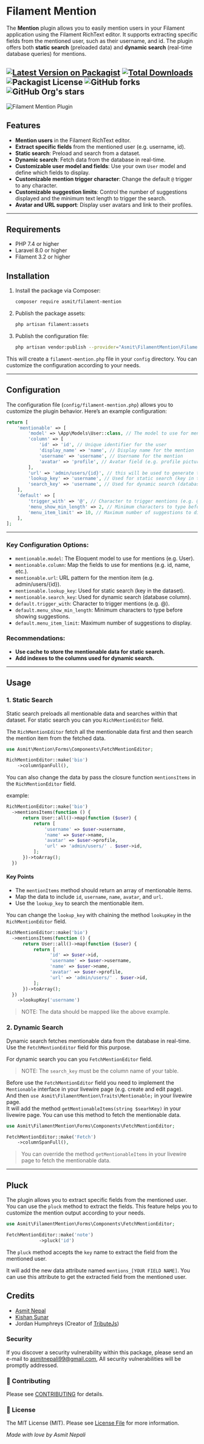 # Filament Mention
The **Mention** plugin allows you to easily mention users in your Filament application using the Filament RichText editor. It supports extracting specific fields from the mentioned user, such as their username, and id. The plugin offers both **static search** (preloaded data) and **dynamic search** (real-time database queries) for mentions.

[![Latest Version on Packagist][ico-version]][link-packagist]
[![Total Downloads][ico-downloads]][link-downloads]
![Packagist License][ico-license]
![GitHub forks][ico-forks]
![GitHub Org's stars][ico-stars]
---
![Filament Mention Plugin](https://raw.githubusercontent.com/AsmitNepali/filament-mention/refs/heads/main/images/cover.jpg)

## Features
- **Mention users** in the Filament RichText editor.
- **Extract specific fields** from the mentioned user (e.g. username, id).
- **Static search**: Preload and search from a dataset.
- **Dynamic search**: Fetch data from the database in real-time.
- **Customizable user model and fields**: Use your own `User` model and define which fields to display.
- **Customizable mention trigger character**: Change the default `@` trigger to any character.
- **Customizable suggestion limits**: Control the number of suggestions displayed and the minimum text length to trigger the search.
- **Avatar and URL support**: Display user avatars and link to their profiles.

---

## Requirements
- PHP 7.4 or higher
- Laravel 8.0 or higher
- Filament 3.2 or higher


## Installation

1. Install the package via Composer:
   ```bash
   composer require asmit/filament-mention
    ```
2. Publish the package assets:
   ```bash
   php artisan filament:assets
   ```
3. Publish the configuration file:
   ```bash
   php artisan vendor:publish --provider="Asmit\FilamentMention\FilamentMentionServiceProvider" --tag="asmit-filament-mention-config"
   ```
This will create a `filament-mention.php` file in your `config` directory. You can customize the configuration according to your needs.

---
## Configuration
The configuration file (``config/filament-mention.php``) allows you to customize the plugin behavior. Here’s an example configuration:
```php
return [
    'mentionable' => [
        'model' => \App\Models\User::class, // The model to use for mentions
        'column' => [
            'id' => 'id', // Unique identifier for the user
            'display_name' => 'name', // Display name for the mention
            'username' => 'username', // Username for the mention
            'avatar' => 'profile', // Avatar field (e.g. profile picture URL)
        ],
        'url' => 'admin/users/{id}', // this will be used to generate the url for the mention item
        'lookup_key' => 'username', // Used for static search (key in the dataset)
        'search_key' => 'username', // Used for dynamic search (database column)
    ],
    'default' => [
        'trigger_with' => '@', // Character to trigger mentions (e.g. @)
        'menu_show_min_length' => 2, // Minimum characters to type before showing suggestions
        'menu_item_limit' => 10, // Maximum number of suggestions to display
    ],
];
```
---

### Key Configuration Options:
 - ``mentionable.model``: The Eloquent model to use for mentions (e.g. User).
 - ``mentionable.column``: Map the fields to use for mentions (e.g. id, name, etc.).
 - ``mentionable.url``: URL pattern for the mention item (e.g. admin/users/{id}).
 - ``mentionable.lookup_key``: Used for static search (key in the dataset).
 - ``mentionable.search_key``: Used for dynamic search (database column).
 - ``default.trigger_with``: Character to trigger mentions (e.g. @).
 - ``default.menu_show_min_length``: Minimum characters to type before showing suggestions.
 - ``default.menu_item_limit``: Maximum number of suggestions to display.

### Recommendations:
- **Use cache to store the mentionable data for static search.**
- **Add indexes to the columns used for dynamic search.**

---
## Usage
### 1. Static Search
Static search preloads all mentionable data and searches within that dataset. For static search you can you ``RichMentionEditor`` field.

The ``RichMentionEditor`` fetch all the mentionable data first and then search the mention item from the fetched data.

```php
use Asmit\Mention\Forms\Components\FetchMentionEditor;

RichMentionEditor::make('bio')
    ->columnSpanFull(),
```
You can also change the data by pass the closure function ``mentionsItems`` in the ``RichMentionEditor`` field.

example:
```php
RichMentionEditor::make('bio')
  ->mentionsItems(function () {
      return User::all()->map(function ($user) {
          return [
              'username' => $user->username,
              'name' => $user->name,
              'avatar' => $user->profile,
              'url' => 'admin/users/' . $user->id,
          ];
      })->toArray();
  })
```

#### Key Points
 - The ``mentionItems`` method should return an array of mentionable items.
 - Map the data to include ``id``, ``username``, ``name``, ``avatar``, and ``url``.
 - Use the ``lookup_key`` to search the mentionable item.

You can change the ``lookup_key`` with chaining the method ``lookupKey`` in the ``RichMentionEditor`` field.
```php
RichMentionEditor::make('bio')
  ->mentionsItems(function () {
      return User::all()->map(function ($user) {
          return [
                'id' => $user->id,
                'username' => $user->username,
                'name' => $user->name,
                'avatar' => $user->profile,
                'url' => 'admin/users/' . $user->id,
          ];
      })->toArray();
  })
    ->lookupKey('username')
```
> NOTE: The data should be mapped like the above example.

### 2. Dynamic Search
Dynamic search fetches mentionable data from the database in real-time. Use the ``FetchMentionEditor`` field for this purpose. 

For dynamic search you can you ``FetchMentionEditor`` field.

> NOTE: The ``search_key`` must be the column name of your table.

Before use the ``FetchMentionEditor`` field you need to implement the ``Mentionable`` interface in your livewire page (e.g. create and edit page).\
And then ```use Asmit\FilamentMention\Traits\Mentionable;``` in your livewire page.\
It will add the method ``getMentionableItems(string $searhKey)`` in your livewire page. You can use this method to fetch the mentionable data.

```php
use Asmit\FilamentMention\Forms\Components\FetchMentionEditor;

FetchMentionEditor::make('Fetch')
    ->columnSpanFull(),
```
> You can override the method ``getMentionableItems`` in your livewire page to fetch the mentionable data.
___

## Pluck
The plugin allows you to extract specific fields from the mentioned user. You can use the ``pluck`` method to extract the fields.
This feature helps you to customize the mention output according to your needs.

```php
use Asmit\FilamentMention\Forms\Components\FetchMentionEditor;

FetchMentionEditor::make('note')
            ->pluck('id')
```
The ``pluck`` method accepts the ``key`` name to extract the field from the mentioned user.

It will add the new data attribute named ``mentions_[YOUR FIELD NAME]``. You can use this attribute to get the extracted field from the mentioned user.


## Credits
- [Asmit Nepal][link-asmit]
- [Kishan Sunar][link-kishan]
- Jordan Humphreys (Creator of [TributeJs][link-tributejs])

### Security

If you discover a security vulnerability within this package, please send an e-mail to asmitnepali99@gmail.com, All security vulnerabilities will be promptly addressed.

### 🤝 Contributing
Please see [CONTRIBUTING](CONTRIBUTING.md) for details.

### 📄 License
The MIT License (MIT). Please see [License File](LICENSE.txt) for more information.


<i>Made with love by Asmit Nepali</i>


[ico-version]: https://img.shields.io/packagist/v/asmit/filament-mention.svg?style=flat-square
[ico-downloads]: https://img.shields.io/packagist/dt/asmit/filament-mention.svg?style=flat-square
[ico-stable]: https://img.shields.io/packagist/s/asmit/filament-mention.svg?style=flat-square
[ico-license]: https://img.shields.io/packagist/l/asmit/filament-mention.svg?style=flat-square
[ico-forks]: https://img.shields.io/github/stars/asmitnepali/filament-mention?style=flat-square
[ico-stars]: https://img.shields.io/github/stars/asmitnepali/filament-mention?style=flat-square


[link-asmit]: https://github.com/AsmitNepali
[link-kishan]: https://github.com/Ksunar
[link-tributejs]:https://github.com/zurb/tribute
[link-packagist]: https://packagist.org/packages/asmit/filament-mention
[link-downloads]: https://packagist.org/packages/asmit/filament-mention
